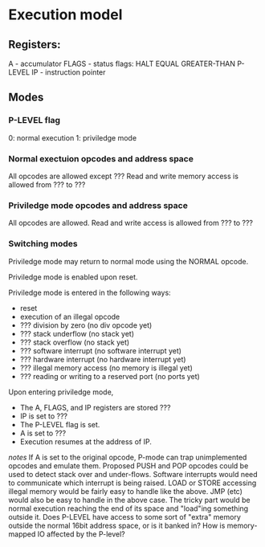# Execution model

## Registers:
A - accumulator
FLAGS - status flags:
  HALT
  EQUAL
  GREATER-THAN
  P-LEVEL
IP - instruction pointer


## Modes
### P-LEVEL flag
0: normal execution
1: priviledge mode

### Normal exectuion opcodes and address space
All opcodes are allowed except ???
Read and write memory access is allowed from ??? to ???

### Priviledge mode opcodes and address space
All opcodes are allowed.
Read and write access is allowed from ??? to ???

### Switching modes
Priviledge mode may return to normal mode using the NORMAL opcode.

Priviledge mode is enabled upon reset.

Priviledge mode is entered in the following ways:
- reset
- execution of an illegal opcode
- ??? division by zero (no div opcode yet)
- ??? stack underflow (no stack yet)
- ??? stack overflow (no stack yet)
- ??? software interrupt (no software interrupt yet)
- ??? hardware interrupt (no hardware interrupt yet)
- ??? illegal memory access (no memory is illegal yet)
- ??? reading or writing to a reserved port (no ports yet)

Upon entering priviledge mode,
- The A, FLAGS, and IP registers are stored ???
- IP is set to ???
- The P-LEVEL flag is set.
- A is set to ???
- Execution resumes at the address of IP.

*notes*
If A is set to the original opcode, P-mode can trap unimplemented opcodes and emulate them.
Proposed PUSH and POP opcodes could be used to detect stack over and under-flows.
Software interrupts would need to communicate which interrupt is being raised.
LOAD or STORE accessing illegal memory would be fairly easy to handle like the above.
JMP (etc) would also be easy to handle in the above case.
The tricky part would be normal execution reaching the end of its space and "load"ing something outside it.
Does P-LEVEL have access to some sort of "extra" memory outside the normal 16bit address space, or is it banked in?
How is memory-mapped IO affected by the P-level?


